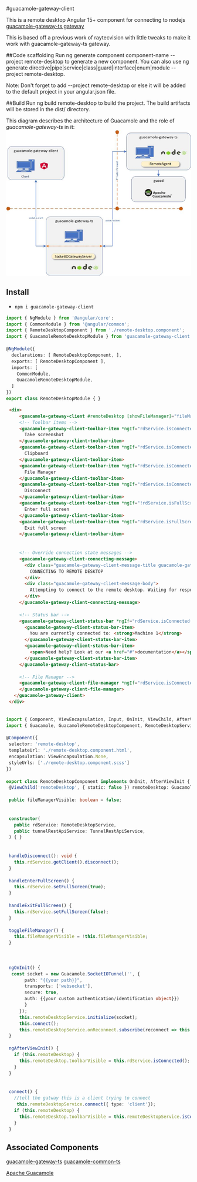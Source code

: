 #guacamole-gateway-client 

This is a remote desktop Angular 15+ component for connecting to nodejs [guacamole-gateway-ts gateway](https://www.npmjs.com/package/guacamole-gateway-ts)

This is based off a previous work of raytecvision with little tweaks to make it work with guacamole-gateway-ts gateway.

##Code scaffolding
Run ng generate component component-name --project remote-desktop to generate a new component. You can also use ng generate directive|pipe|service|class|guard|interface|enum|module --project remote-desktop.

Note: Don't forget to add --project remote-desktop or else it will be added to the default project in your angular.json file.

##Build
Run ng build remote-desktop to build the project. The build artifacts will be stored in the dist/ directory.


This diagram describes the architecture of Guacamole and the role of *guacamole-gateway-ts* in it:
![Chart](https://github.com/smeagol002/assets/blob/main/pictures/RemoteDesktop.jpg?raw=true)



## Install
 - `npm i guacamole-gateway-client`

```typescript remote-desktop.module.ts
import { NgModule } from '@angular/core';
import { CommonModule } from '@angular/common';
import { RemoteDesktopComponent } from './remote-desktop.component';
import { GuacamoleRemoteDesktopModule } from 'guacamole-gateway-client';

@NgModule({
  declarations: [ RemoteDesktopComponent, ],
  exports: [ RemoteDesktopComponent ],
  imports: [
    CommonModule,
    GuacamoleRemoteDesktopModule,
  ]
})
export class RemoteDesktopModule { }

```



 ```html remote-desktop.html test
  <div>
      <guacamole-gateway-client #remoteDesktop [showFileManager]="fileManagerVisible">
      <!-- Toolbar items -->
      <guacamole-gateway-client-toolbar-item *ngIf="rdService.isConnected()" (click)="handleTakeScreenshot()">
        Take screenshot
      </guacamole-gateway-client-toolbar-item>
      <guacamole-gateway-client-toolbar-item *ngIf="rdService.isConnected()" (click)="handleClipboard()">
        Clipboard
      </guacamole-gateway-client-toolbar-item>
      <guacamole-gateway-client-toolbar-item *ngIf="rdService.isConnected()" (click)="toggleFileManager()">
        File Manager
      </guacamole-gateway-client-toolbar-item>
      <guacamole-gateway-client-toolbar-item *ngIf="rdService.isConnected()" (click)="handleDisconnect()">
        Disconnect
      </guacamole-gateway-client-toolbar-item>
      <guacamole-gateway-client-toolbar-item *ngIf="!rdService.isFullScreen() && rdService.isConnected()" (click)="handleEnterFullScreen()">
        Enter full screen
      </guacamole-gateway-client-toolbar-item>
      <guacamole-gateway-client-toolbar-item *ngIf="rdService.isFullScreen() && rdService.isConnected()" (click)="handleExitFullScreen()">
        Exit full screen
      </guacamole-gateway-client-toolbar-item>
  

      <!-- Override connection state messages -->
      <guacamole-gateway-client-connecting-message>
        <div class="guacamole-gateway-client-message-title guacamole-gateway-client-message-title-success">
          CONNECTING TO REMOTE DESKTOP
        </div>
        <div class="guacamole-gateway-client-message-body">
          Attempting to connect to the remote desktop. Waiting for response...
        </div>
      </guacamole-gateway-client-connecting-message>

      <!-- Status bar -->
      <guacamole-gateway-client-status-bar *ngIf="rdService.isConnected()">
        <guacamole-gateway-client-status-bar-item>
          You are currently connected to: <strong>Machine 1</strong>
        </guacamole-gateway-client-status-bar-item>
        <guacamole-gateway-client-status-bar-item>
          <span>Need help? Look at our <a href="#">documentation</a></span>
        </guacamole-gateway-client-status-bar-item>
      </guacamole-gateway-client-status-bar>

      <!-- File Manager -->
      <guacamole-gateway-client-file-manager *ngIf="rdService.isConnected()">
      </guacamole-gateway-client-file-manager>
    </guacamole-gateway-client>
  </div>
 ```

 ```typescript remote-desktop.component.ts
 
import { Component, ViewEncapsulation, Input, OnInit, ViewChild, AfterViewInit } from '@angular/core';
import { Guacamole, GuacamoleRemoteDesktopComponent, RemoteDesktopService, TunnelRestApiService } from 'guacamole-gateway-client';

@Component({
  selector: 'remote-desktop',
  templateUrl: './remote-desktop.component.html',
  encapsulation: ViewEncapsulation.None,
  styleUrls: ['./remote-desktop.component.scss']
})

export class RemoteDesktopComponent implements OnInit, AfterViewInit {
  @ViewChild('remoteDesktop', { static: false }) remoteDesktop: GuacamoleRemoteDesktopComponent;

  public fileManagerVisible: boolean = false;


  constructor(
    public rdService: RemoteDesktopService,
    public tunnelRestApiService: TunnelRestApiService,
  ) { }


  handleDisconnect(): void {
    this.rdService.getClient().disconnect();
  }

  handleEnterFullScreen() {
    this.rdService.setFullScreen(true);
  }

  handleExitFullScreen() {
    this.rdService.setFullScreen(false);
  }

  toggleFileManager() {
    this.fileManagerVisible = !this.fileManagerVisible;
  }



  ngOnInit() {
   const socket = new Guacamole.SocketIOTunnel('', {
        path: "{{your path}}",
        transports: ['websocket'],
        secure: true,
        auth: {{your custom authentication/identification object}})
        }
      });
      this.remoteDesktopService.initialize(socket);
      this.connect();
      this.remoteDesktopService.onReconnect.subscribe(reconnect => this.connect());
  }

  ngAfterViewInit() {
    if (this.remoteDesktop) {
      this.remoteDesktop.toolbarVisible = this.rdService.isConnected();
    }
  }


  connect() {
    //tell the gatway this is a client trying to connect
     this.remoteDesktopService.connect({ type: 'client'});
    if (this.remoteDesktop) {
      this.remoteDesktop.toolbarVisible = this.remoteDesktopService.isConnected();
    }
  }
 ```

 ## Associated Components

 [guacamole-gateway-ts](https://www.npmjs.com/package/guacamole-gateway-ts)
 [guacamole-common-ts](https://www.npmjs.com/package/guacamole-common-ts)

 [Apache Guacamole](https://guacamole.apache.org/)
 
